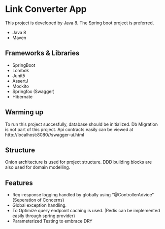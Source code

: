 # Link Converter App

This project is developed by Java 8. The Spring boot project is preferred.

  - Java 8
  - Maven

## Frameworks & Libraries

  - SpringBoot
  - Lombok
  - Junit5
  - AssertJ
  - Mockito
  - Springfox (Swagger)
  - Hibernate
  
  ## Warming up

To run this project succesfully, database should be initialized. Db Migration is not part of this project. Api contracts easily can be viewed at http://localhost:8080//swagger-ui.html

 ## Structure
 Onion architecture  is used for project structure. DDD building blocks are also used for domain modelling.
 
 ## Features
 
 - Req-response logging handled by globally using “@ControllerAdvice” (Seperation of Concerns)
 - Global exception handling.
 - To Optimize query endpoint caching is used. (Redis can be implemented easily through spring provider)
 - Parameterized Testing to embrace DRY




